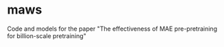 # maws
Code and models for the paper "The effectiveness of MAE pre-pretraining for billion-scale pretraining"
